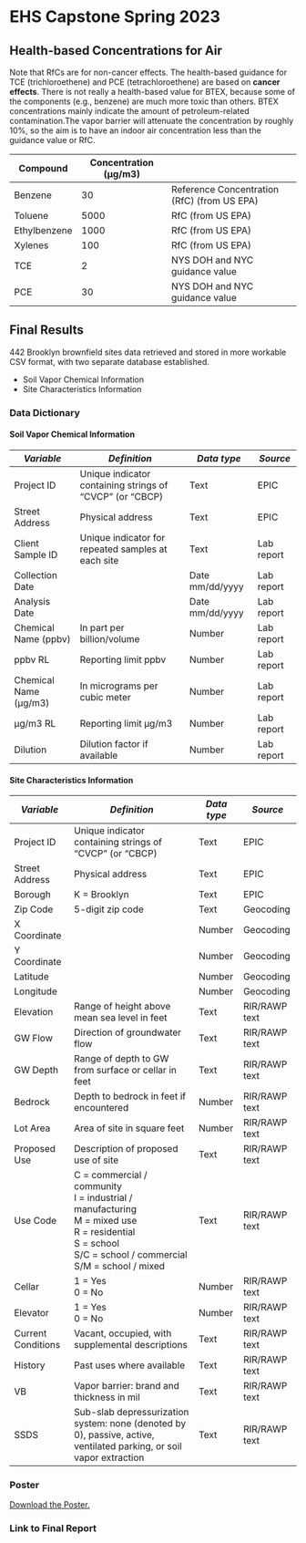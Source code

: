 # EHS Capstone Spring 2023

## Health-based Concentrations for Air

Note that RfCs are for non-cancer effects. The health-based guidance for TCE (trichloroethene) and PCE (tetrachloroethene) are based on **cancer effects**. There is not really a health-based value for BTEX, because some of the components (e.g., benzene) are much more toxic than others. BTEX concentrations mainly indicate the amount of petroleum-related contamination.The vapor barrier will attenuate the concentration by roughly 10%, so the aim is to have an indoor air concentration less than the guidance value or RfC.

| Compound     | Concentration (μg/m3) |                                             |
|--------------|-----------------------|---------------------------------------------|
| Benzene      | 30                    | Reference Concentration (RfC) (from US EPA) |
| Toluene      | 5000                  | RfC (from US EPA)                           |
| Ethylbenzene | 1000                  | RfC (from US EPA)                           |
| Xylenes      | 100                   | RfC (from US EPA)                           |
| TCE          | 2                     | NYS DOH and NYC guidance value              |
| PCE          | 30                    | NYS DOH and NYC guidance value              |


## Final Results

442 Brooklyn brownfield sites data retrieved and stored in more workable CSV format, with two separate database established.  

*   Soil Vapor Chemical Information  
*   Site Characteristics Information  


### Data Dictionary

#### Soil Vapor Chemical Information

| _Variable_ | _Definition_ | _Data type_ | _Source_ |
|--------------|-----------------------|---------------------------------------------|---------------------------------------------|
| Project ID | Unique indicator containing strings of “CVCP” (or “CBCP) | Text | EPIC |
| Street Address | Physical address | Text | EPIC |
| Client Sample ID | Unique indicator for repeated samples at each site | Text | Lab report |
| Collection Date |  | Date mm/dd/yyyy | Lab report |
| Analysis Date |  | Date mm/dd/yyyy | Lab report |
| Chemical Name (ppbv) | In part per billion/volume | Number | Lab report |
| ppbv RL | Reporting limit ppbv | Number | Lab report |
| Chemical Name (µg/m3) | In micrograms per cubic meter | Number | Lab report |
| µg/m3 RL | Reporting limit µg/m3 | Number | Lab report |
| Dilution | Dilution factor if available | Number | Lab report |


#### Site Characteristics Information

| _Variable_         | _Definition_ | _Data type_ | _Source_ |
|--------------------|-----------------------|---------------------------------------------|---------------------------------------------|
| Project ID         | Unique indicator containing strings of “CVCP” (or “CBCP) | Text | EPIC |
| Street Address     | Physical address | Text | EPIC |
| Borough            | K = Brooklyn | Text | EPIC |
| Zip Code           | 5-digit zip code | Text | Geocoding |
| X Coordinate       |  | Number | Geocoding |
| Y Coordinate       |  | Number | Geocoding |
| Latitude           |  | Number | Geocoding |
| Longitude          |  | Number | Geocoding |
| Elevation          | Range of height above mean sea level in feet | Text | RIR/RAWP text |
| GW Flow            | Direction of groundwater flow | Text | RIR/RAWP text |
| GW Depth           | Range of depth to GW from surface or cellar in feet | Text | RIR/RAWP text |
| Bedrock            | Depth to bedrock in feet if encountered | Number | RIR/RAWP text |
| Lot Area           | Area of site in square feet | Number | RIR/RAWP text |
| Proposed Use       | Description of proposed use of site | Text | RIR/RAWP text |
| Use Code           | C = commercial / community <br> I = industrial / manufacturing <br> M = mixed use <br> R = residential <br> S = school <br> S/C = school / commercial <br> S/M = school     / mixed | Text | RIR/RAWP text |
| Cellar             | 1 = Yes <br> 0 = No | Number | RIR/RAWP text |
| Elevator           | 1 = Yes <br> 0 = No | Number | RIR/RAWP text |
| Current Conditions | Vacant, occupied, with supplemental descriptions | Text | RIR/RAWP text |
| History            | Past uses where available | Text | RIR/RAWP text |
| VB                 | Vapor barrier: brand and thickness in mil | Text | RIR/RAWP text |
| SSDS               | Sub-slab depressurization system: none (denoted by 0), passive, active, ventilated parking, or soil vapor extraction | Text | RIR/RAWP text |


### Poster

[Download the Poster.](./results/Poster_NYC_DOHMH.pdf)


### Link to Final Report

